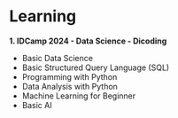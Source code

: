 # Learning
**1. IDCamp 2024 - Data Science - Dicoding**
-  Basic Data Science
-  Basic Structured Query Language (SQL)
-  Programming with Python
-  Data Analysis with Python
-  Machine Learning for Beginner
-  Basic AI
